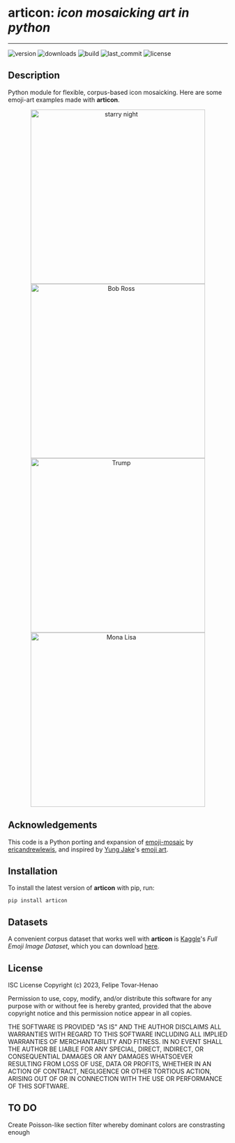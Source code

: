 # **articon**: _icon mosaicking art in python_
-----------------------

![version](https://img.shields.io/pypi/v/articon)
![downloads](https://img.shields.io/pypi/dm/articon)
![build](https://img.shields.io/github/actions/workflow/status/felipetovarhenao/articon/test.yaml?label=test)
![last_commit](https://img.shields.io/github/last-commit/felipetovarhenao/articon)
![license](https://img.shields.io/pypi/l/articon)

## Description
Python module for flexible, corpus-based icon mosaicking. Here are some emoji-art examples made with **articon**.


<div align="center">
	<img src="examples/starry-night-example.gif" alt="starry night" height="400px" width="auto" />
	<img src="examples/bob-ross-example.gif" alt="Bob Ross" height="400px" width="auto" />
	<img src="examples/trump-example.gif" alt="Trump" height="400px" width="auto" />
	<img src="examples/mona-lisa-example.gif" alt="Mona Lisa" height="400px" width="auto" />
</div>


## Acknowledgements
This code is a Python porting and expansion of [emoji-mosaic](https://github.com/ericandrewlewis/emoji-mosaic) by [ericandrewlewis](https://github.com/ericandrewlewis/), and inspired by [Yung Jake](https://en.wikipedia.org/wiki/Yung_Jake)'s [emoji art](https://www.nytimes.com/2017/07/26/style/emoji-portraits-yung-jake.html).

## Installation
To install the latest version of **articon** with pip, run:
```shell
pip install articon
```

## Datasets
A convenient corpus dataset that works well with **articon** is [Kaggle](https://www.kaggle.com)'s *Full Emoji Image Dataset*, which you can download [here](https://www.kaggle.com/datasets/subinium/emojiimage-dataset?resource=download).


## License
ISC License
Copyright (c) 2023, Felipe Tovar-Henao

Permission to use, copy, modify, and/or distribute this software for any purpose with or without fee is hereby granted, provided that the above copyright notice and this permission notice appear in all copies.

THE SOFTWARE IS PROVIDED "AS IS" AND THE AUTHOR DISCLAIMS ALL WARRANTIES WITH REGARD TO THIS SOFTWARE INCLUDING ALL IMPLIED WARRANTIES OF MERCHANTABILITY AND FITNESS. IN NO EVENT SHALL THE AUTHOR BE LIABLE FOR ANY SPECIAL, DIRECT, INDIRECT, OR CONSEQUENTIAL DAMAGES OR ANY DAMAGES WHATSOEVER RESULTING FROM LOSS OF USE, DATA OR PROFITS, WHETHER IN AN ACTION OF CONTRACT, NEGLIGENCE OR OTHER TORTIOUS ACTION, ARISING OUT OF OR IN CONNECTION WITH THE USE OR PERFORMANCE OF THIS SOFTWARE.

## TO DO
Create Poisson-like section filter whereby dominant colors are constrasting enough
